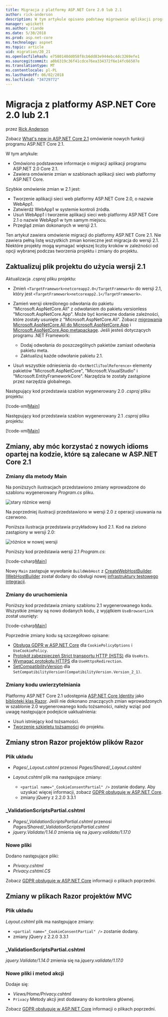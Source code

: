 ```yaml
---
title: Migracja z platformy ASP.NET Core 2.0 lub 2.1
author: rick-anderson
description: W tym artykule opisano podstawy migrowanie aplikacji programu ASP.NET 2.0 Core 2.1.
manager: wpickett
ms.author: riande
ms.date: 5/30/2018
ms.prod: asp.net-core
ms.technology: aspnet
ms.topic: article
uid: migration/20_21
ms.openlocfilehash: e7580140dd058f8cb6dd83e944ebc4dc3269efe1
ms.sourcegitcommit: a0b6319c36f41cdce76ea334372f6e14fc66507e
ms.translationtype: MT
ms.contentlocale: pl-PL
ms.lasthandoff: 06/02/2018
ms.locfileid: "34729772"
---
```

# <a name="migrate-from-aspnet-core-20-to-21"></a>Migracja z platformy ASP.NET Core 2.0 lub 2.1

przez [Rick Anderson](https://twitter.com/RickAndMSFT)

Zobacz [What's new in ASP.NET Core 2.1](xref:aspnetcore-2.1) omówienie nowych funkcji programu ASP.NET Core 2.1.

W tym artykule:

* Omówiono podstawowe informacje o migracji aplikacji programu ASP.NET 2.0 Core 2.1.
* Zawiera omówienie zmian w szablonach aplikacji sieci web platformy ASP.NET Core.

Szybkie omówienie zmian w 2.1 jest:

* Tworzenie aplikacji sieci web platformy ASP.NET Core 2.0, o nazwie WebApp1.
* Zatwierdź WebApp1 w systemie kontroli źródła.
* Usuń WebApp1 i tworzenie aplikacji sieci web platformy ASP.NET Core 2.1 o nazwie WebApp1 w tym samym miejscu.
* Przegląd zmian dokonanych w wersji 2.1.

Ten artykuł zawiera omówienie migracji do platformy ASP.NET Core 2.1. Nie zawiera pełną listę wszystkich zmian konieczne jest migracja do wersji 2.1. Niektóre projekty mogą wymagać większej liczby kroków w zależności od opcji wybranej podczas tworzenia projektu i zmiany do projektu.

## <a name="update-the-project-file-to-use-21-versions"></a>Zaktualizuj plik projektu do użycia wersji 2.1

Aktualizacja *.csproj* pliku projektu:

* Zmień `<TargetFramework>netcoreapp2.0</TargetFramework>` do wersji 2.1, który jest `<TargetFramework>netcoreapp2.1</TargetFramework>`.
* Zamień wersji określonego odwołania do pakietu "Microsoft.AspNetCore.All" z odwołaniem do pakietu versionless "Microsoft.AspNetCore.App". Może być konieczne dodanie zależności, które zostały usunięte z "Microsoft.AspNetCore.All". Zobacz [migrowania Microsoft.AspNetCore.All do Microsoft.AspNetCore.App](xref:fundamentals/metapackage#migrate) i [Microsoft.AspNetCore.App metapackage](xref:fundamentals/metapackage-app). Jeśli jesteś dotyczących programu .NET Framework:

  * Dodaj odwołania do poszczególnych pakietów zamiast odwołania pakietu meta.
  * Zaktualizuj każde odwołanie pakietu 2.1.
* Usuń wszystkie odniesienia do `<DotNetCliToolReference>` elementy pakietów "Microsoft.AspNetCore", "Microsoft.VisualStudio" i "Microsoft.EntityFrameworkCore". Narzędzia te zostały zastąpione przez narzędzia globalnego.

Następujący kod przedstawia szablon wygenerowany 2.0 *.csproj* pliku projektu:

[!code-xml[Main](20_21/sample/WebApp20.csproj)]

Następujący kod przedstawia szablon wygenerowany 2.1 *.csproj* pliku projektu:

[!code-xml[Main](20_21/sample/WebApp21.csproj)]

## <a name="changes-to-take-advantage-of-the-new-code-based-idioms-that-are-recommended-in-aspnet-core-21"></a>Zmiany, aby móc korzystać z nowych idioms opartej na kodzie, które są zalecane w ASP.NET Core 2.1

### <a name="changes-to-main"></a>Zmiany dla metody Main

Na poniższych ilustracjach przedstawiono zmiany wprowadzone do szablonu wygenerowany *Program.cs* pliku.

![stary różnice wersji](20_21/_static/main20.png)

Na poprzedniej ilustracji przedstawiono w wersji 2.0 z operacji usuwania na czerwono.

Poniższa ilustracja przedstawia przykładowy kod 2.1. Kod na zielono zastąpiony w wersji 2.0:

![różnice w nowej wersji](20_21/_static/main21.png)

Poniższy kod przedstawia wersji 2.1 *Program.cs*:

[!code-csharp[Main](20_21/sample/Program.cs?name=snippet)]

Nowy `Main` zastępuje wywołanie `BuildWebHost` z [CreateWebHostBuilder](/dotnet/api/microsoft.aspnetcore.mvc.testing.webapplicationfactory-1.createwebhostbuilder). [IWebHostBuilder](/dotnet/api/microsoft.aspnetcore.hosting.iwebhostbuilder) został dodany do obsługi nowej [infrastruktury testowego integracji](xref:test/integration-tests).

### <a name="changes-to-startup"></a>Zmiany do uruchomienia

Poniższy kod przedstawia zmiany szablonu 2.1 wygenerowanego kodu. Wszystkie zmiany są nowo dodanych kodu, z wyjątkiem `UseBrowserLink` został usunięty:

[!code-csharp[Main](20_21/sample/Startup.cs?highlight=3,4,21-26,30,42,45,47)]

Poprzednie zmiany kodu są szczegółowo opisane:

* [Obsługa GDPR w ASP.NET Core](xref:security/gdpr) dla `CookiePolicyOptions` i `UseCookiePolicy`.
* [Protokół zabezpieczeń Strict transportu HTTP (HSTS)](xref:security/enforcing-ssl#http-strict-transport-security-protocol-hsts) dla `UseHsts`.
* [Wymagać protokołu HTTPS](xref:security/enforcing-ssl#require-https) dla `UseHttpsRedirection`.
* [SetCompatibilityVersion](xref:fundamentals/startup#setcompatibilityversion) dla `SetCompatibilityVersion(CompatibilityVersion.Version_2_1)`.

### <a name="changes-to-authentication-code"></a>Zmiany kodu uwierzytelniania

Platformy ASP.NET Core 2.1 udostępnia [ASP.NET Core Identity](xref:security/authentication/identity) jako [biblioteki klas Razor](xref:mvc/razor-pages/ui-class). Jeśli nie dokonano znaczących zmian wprowadzonych w szablonie 2.0 wygenerowanego kodu tożsamości, należy wziąć pod uwagę następujące podejście uaktualnienia:

* Usuń istniejący kod tożsamości.
* [Tworzenie szkieletu tożsamości](xref:security/authentication/scaffold-identity) do projektu.

## <a name="changes-to-razor-pages-projects-razor-files"></a>Zmiany stron Razor projektów plików Razor

### <a name="the-layout-file"></a>Plik układu

* *Pages/_Layout.cshtml* przenosi *Pages/Shared/_Layout.cshtml*
* *Layout.cshtml* plik ma następujące zmiany:

  * `<partial name="_CookieConsentPartial" />` zostanie dodany. Aby uzyskać więcej informacji, zobacz [GDPR obsługuje w ASP.NET Core](xref:security/gdpr).
  * zmiany jQuery z 2.2.0 3.3.1

###  <a name="validationscriptspartialcshtml"></a>_ValidationScriptsPartial.cshtml

* *Pages/_ValidationScriptsPartial.cshtml* przenosi *Pages/Shared/_ValidationScriptsPartial.cshtml*
* *jquery.Validate/1.14.0* zmienia się na *jquery.validate/1.17.0*

### <a name="new-files"></a>Nowe pliki

Dodano następujące pliki:

* *Privacy.cshtml*
* *Privacy.cshtml.CS*

Zobacz [GDPR obsługuje w ASP.NET Core](xref:security/gdpr) informacji o plikach poprzedni.

## <a name="changes-to-mvc-projects-razor-files"></a>Zmiany w plikach Razor projektów MVC

### <a name="the-layout-file"></a>Plik układu

*Layout.cshtml* plik ma następujące zmiany:

* `<partial name="_CookieConsentPartial" />` zostanie dodany.
* zmiany jQuery z 2.2.0 3.3.1

### <a name="validationscriptspartialcshtml"></a>_ValidationScriptsPartial.cshtml

*jquery.Validate/1.14.0* zmienia się na *jquery.validate/1.17.0*

### <a name="new-files-and-action-methods"></a>Nowe pliki i metod akcji

Dodaje się:

* *Views/Home/Privacy.cshtml*
* `Privacy` Metody akcji jest dodawany do kontrolera głównej.

Zobacz [GDPR obsługuje w ASP.NET Core](xref:security/gdpr) informacji o plikach poprzedni.
